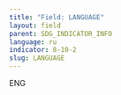 ```yaml
---
title: "Field: LANGUAGE"
layout: field
parent: SDG_INDICATOR_INFO
language: ru
indicator: 8-10-2
slug: LANGUAGE
---
```

ENG